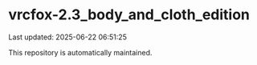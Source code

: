 # vrcfox-2.3_body_and_cloth_edition

Last updated: 2025-06-22 06:51:25

This repository is automatically maintained.
